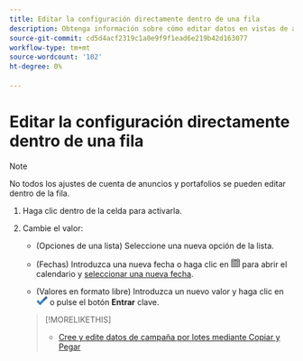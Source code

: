 ```yaml
---
title: Editar la configuración directamente dentro de una fila
description: Obtenga información sobre cómo editar datos en vistas de administración dentro de la fila.
source-git-commit: cd5d4acf2319c1a0e9f9f1ead6e219b42d163077
workflow-type: tm+mt
source-wordcount: '102'
ht-degree: 0%

---
```


# Editar la configuración directamente dentro de una fila

>[!NOTE]
>
>No todos los ajustes de cuenta de anuncios y portafolios se pueden editar dentro de la fila.

1. Haga clic dentro de la celda para activarla.

1. Cambie el valor:

   * (Opciones de una lista) Seleccione una nueva opción de la lista.

   * (Fechas) Introduzca una nueva fecha o haga clic en ![Calendario](/help/search-social-commerce/assets/calendar.png "Calendario") para abrir el calendario y [seleccionar una nueva fecha](/help/search-social-commerce/common-tasks/navigation-editing-selection/calendar.md).

   * (Valores en formato libre) Introduzca un nuevo valor y haga clic en ![Guardar](/help/search-social-commerce/assets/select.png "Guardar") o pulse el botón **Entrar** clave.
   >[!MORELIKETHIS]
   >
   >* [Cree y edite datos de campaña por lotes mediante Copiar y Pegar](/help/search-social-commerce/campaign-management/campaigns/copy-paste.md)

